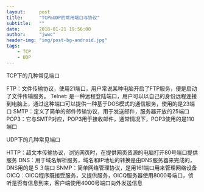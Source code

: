 ```yaml
---
layout:     post
title:      "TCP&UDP的常用端口与协议"
subtitle:   ""
date:       2018-01-21 19:56:00
author:     "jwwc"
header-img: "img/post-bg-android.jpg"
tags:
    - TCP
    - UDP
---
```

TCP下的几种常见端口

FTP：文件传输协议，使用21端口，用户常说某种电脑开启了FTP服务，便是启动了文件传输服务。
Telnet: 是一种远程登陆端口，用户可以以自己的身份远程连接到电脑上，通过这种端口可以提供一种基于DOS模式的通信服务，使用的是23端口
SMTP：定义了简单的邮件传输协议，用于发送邮件，服务器开放的25端口
POP3：它与SMTP对应，POP3用于接收邮件，通常情况下，POP3使用的是110端口

UDP下的几种常见端口

HTTP：超文本传输协议，浏览网页时，在提供网页资源的电脑打开80号端口提供服务
DNS：用于域名解析服务，域名和IP地址的转换是由DNS服务器来完成的，DNS用的是５３端口
SNMP：简单网络管理协议，是用161端口用来管理网络设备
OICQ：OICQ程序既接受服务，又提供服务，OICQ服务器使用8000号端口，侦听是否有信息到来，客户端使用4000号端口向外发送信息

